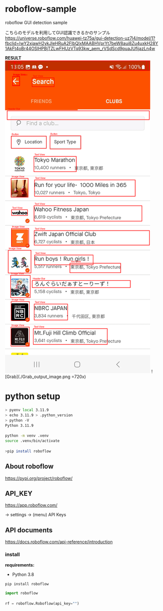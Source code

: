 # roboflow-sample
roboflow GUI detection sample


こちらのモデルを利用してGUI認識できるかのサンプル
https://universe.roboflow.com/huawei-tz75a/gui-detection-uz7l4/model/1?fbclid=IwY2xjawH2ykJleHRuA2FlbQIxMAABHVprYt7beW8aui8Zu4uxkH28Y1AkFt4oBr44OSlHPBjTZLwFHUzVTq93kw_aem_rVSdScd9puaJUfijazLn4w

**RESULT**
![STRAVA](./STRAVA_output_image.png )
![Grab](./Grab_output_image.png =720x)



#  python setup

```bash
> pyenv local 3.11.9 
> echo 3.11.9 > .python_version
> python -V 
Python 3.11.9

python -m venv .venv
source .venv/bin/activate

>pip install roboflow 
```




## About roboflow

https://pypi.org/project/roboflow/

## API_KEY

https://app.roboflow.com/

-> settings -> (menu) API Keys


## API documents

https://docs.roboflow.com/api-reference/introduction


### install

**requirements:**

- Python 3.8


```
pip install roboflow
```

```python
import roboflow

rf = roboflow.Roboflow(api_key="")
```





